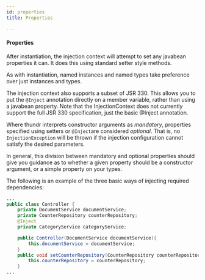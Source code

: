 ```yaml
---
id: properties
title: Properties

---
```


#### Properties

After instantiation, the injection context will attempt to set any javabean properties it can. It does this using standard setter style methods.

As with instantiation, named instances and named types take preference over just instances and types.

The injection context also supports a subset of JSR 330. This allows you to put the `@Inject` annotation directly on a member variable, rather than using a javabean property.
Note that the InjectionContext does not currently support the full JSR 330 specification, just the basic @Inject annotation.

Where thundr interprets constructor arguments as *mandatory*, properties specified using setters or `@Inject`are considered *optional*. That is, no `InjectionException` will be thrown if the injection configuration cannot satisfy the desired parameters.

In general, this division between mandatory and optional properties should give you guidance as to whether a given property should be a constructor argument, or a simple property on your types.

The following is an example of the three basic ways of injecting required dependencies:

```java
...
public class Controller {
	private DocumentService documentService;
	private CounterRepository counterRepository;
	@Inject
	private CategoryService categoryService;

	public Controller(DocumentService documentService){
		this.documentService = documentService;
	}
	public void setCounterRepository(CounterRepository counterRepository){
		this.counterRepository = counterRepository;
	}
...
```
